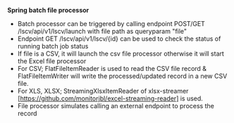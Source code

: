 **Spring batch file processor**
- Batch processor can be triggered by calling endpoint POST/GET /lscv/api/v1/lscv/launch with file path as queryparam "file"
- Endpoint GET /lscv/api/v1/lscv/{id} can be used to check the status of running batch job status
- If file is a CSV, it will launch the csv file processor otherwise it will start the Excel file processor
- For CSV; FlatFileItemReader is used to read the CSV file record & FlatFileItemWriter will write the processed/updated record in a new CSV file.
- For XLS, XLSX; StreamingXlsxItemReader of xlsx-streamer [https://github.com/monitorjbl/excel-streaming-reader] is used. 
- File processor simulates calling an external endpoint to process the record 
